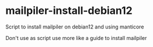 # mailpiler-install-debian12

Script to install mailpiler on debian12 and using manticore

Don't use as script use more like a guide to install mailpiler
